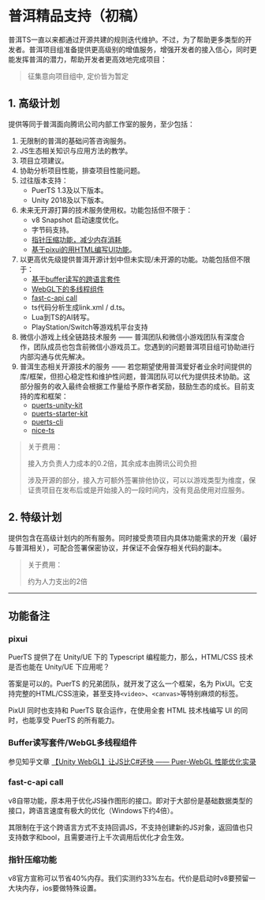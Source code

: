 # 普洱精品支持（初稿）
普洱TS一直以来都通过开源共建的规则迭代维护。不过，为了帮助更多类型的开发者。普洱项目组准备提供更高级别的增值服务，增强开发者的接入信心，同时更能发挥普洱的潜力，帮助开发者更高效地完成项目：

> 征集意向项目组中, 定价皆为暂定

## 1. 高级计划
提供等同于普洱面向腾讯公司内部工作室的服务，至少包括：
1. 无限制的普洱的基础问答咨询服务。
2. JS生态相关知识与应用方法的教学。
3. 项目立项建议。
4. 协助分析项目性能，排查项目性能问题。
5. 过往版本支持：
    * PuerTS 1.3及以下版本。
    * Unity 2018及以下版本。
6. 未来无开源打算的技术服务使用权。功能包括但不限于：
    * v8 Snapshot 启动速度优化。
    * 字节码支持。
    * [指针压缩功能，减少内存消耗](#指针压缩功能)
    * [基于pixui的用HTML编写UI功能](#pixui)。
7. 以更高优先级提供普洱开源计划中但未实现/未开源的功能。功能包括但不限于：
    * [基于buffer读写的跨语言套件](#buffer读写套件webgl多线程组件)
    * [WebGL下的多线程组件](#buffer读写套件webgl多线程组件)
    * [fast-c-api call](#fast-c-api-call)
    * ts代码分析生成link.xml / d.ts。
    * Lua到TS的AI转写。
    * PlayStation/Switch等游戏机平台支持
8. 微信小游戏上线全链路技术服务 —— 普洱团队和微信小游戏团队有深度合作，团队成员也包含前微信小游戏员工。您遇到的问题普洱项目组可协助进行内部沟通与优先解决。
9. 普洱生态相关开源技术的服务 —— 若您期望使用普洱爱好者业余时间提供的库/框架，但担心稳定性和维护性问题，普洱团队可以代为提供技术协助。这部分服务的收入最终会根据工作量给予原作者奖励，鼓励生态的成长。目前支持的库和框架：
    * [puerts-unity-kit](https://github.com/throw-out/puerts-unity-kit)
    * [puerts-starter-kit](https://github.com/Geequlim/puerts-starter-kit)
    * [puerts-cli](https://github.com/sbfkcel/puerts_cli)
    * [nice-ts](https://github.com/Justin-sky/Nice-TS)

> 关于费用：
>
> 接入方负责人力成本的0.2倍，其余成本由腾讯公司负担
>
> 涉及开源的部分，接入方可额外签署排他协议，可以以游戏类型为维度，保证贵项目在发布后或是开始接入的一段时间内，没有竞品使用对应服务。
    
## 2. 特级计划
提供包含在高级计划内的所有服务。同时接受贵项目内具体功能需求的开发（最好与普洱相关），可配合签署保密协议，并保证不会保存相关代码的副本。
   
> 关于费用：
>
> 约为人力支出的2倍


------
## 功能备注

### pixui
PuerTS 提供了在 Unity/UE 下的 Typescript 编程能力，那么，HTML/CSS 技术是否也能在 Unity/UE 下应用呢？

答案是可以的。PuerTS 的兄弟团队，就开发了这么一个框架，名为 PixUI。它支持完整的HTML/CSS渲染，甚至支持`<video>`、`<canvas>`等特别麻烦的标签。

PixUI 同时也支持和 PuerTS 联合运作，在使用全套 HTML 技术栈编写 UI 的同时，也能享受 PuerTS 的所有能力。

### Buffer读写套件/WebGL多线程组件
参见知乎文章 [【Unity WebGL】让JS比C#还快 —— Puer-WebGL 性能优化实录](https://zhuanlan.zhihu.com/p/646932579)

### fast-c-api call
v8自带功能，原本用于优化JS操作图形的接口。即对于大部份是基础数据类型的接口，跨语言速度有极大的优化（Windows下约4倍）。

其限制在于这个跨语言方式不支持回调JS，不支持创建新的JS对象，返回值也只支持数字和bool，且需要进行上千次调用后优化才会生效。

### 指针压缩功能
v8官方宣称可以节省40%内存。我们实测约33%左右。代价是启动时v8要预留一大块内存，ios要做特殊设置。
